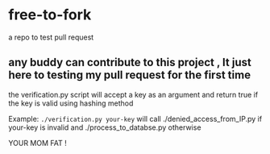 # free-to-fork

a repo to test pull request

## any buddy can contribute to this project , It just here to testing my pull request for the first time

the verification.py script will accept a key as an argument and return true if the key is valid using hashing method

Example: `./verification.py your-key` will call ./denied_access_from_IP.py if your-key is invalid and ./process_to_databse.py otherwise

YOUR MOM FAT !
